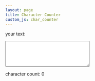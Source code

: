 ```yaml
---
layout: page
title: Character Counter
custom_js: char_counter
---
```


<label for="message">your text:</label>
<textarea id="message" rows="5" cols="30"></textarea>
<p id="charCount">character count: 0</p>